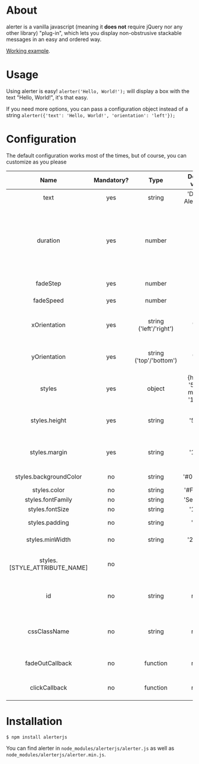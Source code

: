 # About
alerter is a vanilla javascript (meaning it **does not** require jQuery nor any 
other library) "plug-in", which lets you display non-obstrusive stackable 
messages in an easy and ordered way.

[Working example](http://codepen.io/anon/pen/OXmJjg).

# Usage
Using alerter is easy! ```alerter('Hello, World!');``` will display a box with
the text "Hello, World!", it's that easy.

If you need more options, you can pass a configuration object instead of a 
string ```alerter({'text': 'Hello, World!', 'orientation': 'left'});```

# Configuration
The default configuration works most of the times, but of course, you can 
customize as you please

|Name|Mandatory?|Type|Default value|Description|
|:--:|:--------:|:--:|:-----------:|:---------:|
|text|yes|string|'Default Alert Text'|Alert text|
|duration|yes|number|2|Number of seconds before fadeOut (if clickCallback is set, starts when the alert is clicked)|
|fadeStep|yes|number|5|Fade out step|
|fadeSpeed|yes|number|25|Fade out speed|
|xOrientation|yes|string ('left'/'right')|'left'|Alert placement on horizontal axis|
|yOrientation|yes|string ('top'/'bottom')|'top'|Alert placement on vertical axis|
|styles|yes|object|{height: '50px', margin: '15px'}|Styles object|
|styles.height|yes|string|'50px'|Alert div height in px (Mandatory unit)|
|styles.margin|yes|string|'15px'|Alert div margin in px (Mandatory unit)|
|styles.backgroundColor|no|string|'#000000'|Background color|
|styles.color|no|string|'#FFFFFF'|Text color|
|styles.fontFamily|no|string|'Segoe UI'|Font family|
|styles.fontSize|no|string|'13px'|Font size|
|styles.padding|no|string|'5px'|Alert div padding|
|styles.minWidth|no|string|'250px'|Alert div min width|
|styles.[STYLE_ATTRIBUTE_NAME]|no|||Any style you want to add on the alert div|
|id|no|string|none|Optional id (styles array has precedence)|
|cssClassName|no|string|none|Optional css classname (styles array and id have precedence)|
|fadeOutCallback|no|function|none|Callback called after fadeOut|
|clickCallback|no|function|none|Callback called on click event|

# Installation

    $ npm install alerterjs
    
You can find alerter in `node_modules/alerterjs/alerter.js` as well as `node_modules/alerterjs/alerter.min.js`.
